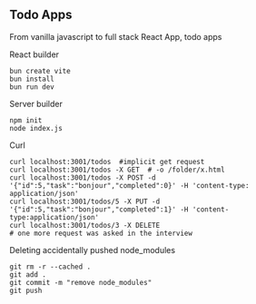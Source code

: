 ## Todo Apps

From vanilla javascript to full stack React App, todo apps

React builder
```console
bun create vite
bun install
bun run dev
```

Server builder
```console
npm init 
node index.js
```

Curl 
```console
curl localhost:3001/todos  #implicit get request
curl localhost:3001/todos -X GET  # -o /folder/x.html
curl localhost:3001/todos -X POST -d '{"id":5,"task":"bonjour","completed":0}' -H 'content-type: application/json'
curl localhost:3001/todos/5 -X PUT -d '{"id":5,"task":"bonjour","completed":1}' -H 'content-type:application/json'
curl localhost:3001/todos/3 -X DELETE
# one more request was asked in the interview
```

Deleting accidentally pushed node_modules
```console
git rm -r --cached . 
git add . 
git commit -m "remove node_modules" 
git push
```

